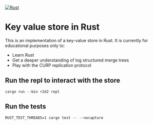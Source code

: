 
[![Rust](https://github.com/certainty/r2d2/actions/workflows/rust.yml/badge.svg)](https://github.com/certainty/r2d2/actions/workflows/rust.yml)

# Key value store in Rust

This is an implementation of a key-value store in Rust.
It is currently for educational purposes only to:

* Learn Rust
* Get a deeper understanding of log structured merge trees
* Play with the CURP replication protocol

## Run the repl to interact with the store

```
cargo run --bin r2d2 repl
```

## Run the tests

```
RUST_TEST_THREADS=1 cargo test -- --nocapture
```
